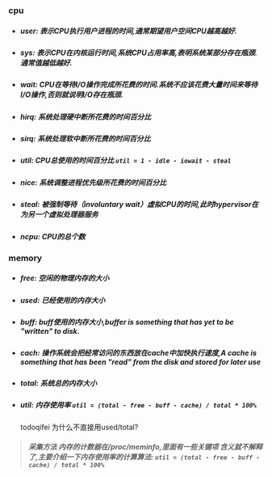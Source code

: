 ### cpu

- ##### user: 表示CPU执行用户进程的时间,通常期望用户空间CPU越高越好.

- ##### sys: 表示CPU在内核运行时间,系统CPU占用率高,表明系统某部分存在瓶颈.通常值越低越好.

- ##### wait: CPU在等待I/O操作完成所花费的时间.系统不应该花费大量时间来等待I/O操作,否则就说明I/O存在瓶颈.

- ##### hirq: 系统处理硬中断所花费的时间百分比

- ##### sirq: 系统处理软中断所花费的时间百分比

- ##### util: CPU总使用的时间百分比 `util = 1 - idle - iowait - steal`

- ##### nice: 系统调整进程优先级所花费的时间百分比

- ##### steal: 被强制等待（involuntary wait）虚拟CPU的时间,此时hypervisor在为另一个虚拟处理器服务

- ##### ncpu: CPU的总个数





### memory



- ##### free: 空闲的物理内存的大小

- ##### used: 已经使用的内存大小

- ##### buff: buff使用的内存大小,buffer is something that has yet to be "written" to disk.

- ##### cach: 操作系统会把经常访问的东西放在cache中加快执行速度,A cache is something that has been "read" from the disk and stored for later use

- ##### total: 系统总的内存大小

- ##### util: 内存使用率 `util = (total - free - buff - cache) / total * 100%`

  todoqifei 为什么不直接用used/total?

> ##### 采集方法 内存的计数器在/proc/meminfo,里面有一些关键项 含义就不解释了,主要介绍一下内存使用率的计算算法: `util = (total - free - buff - cache) / total * 100%`

